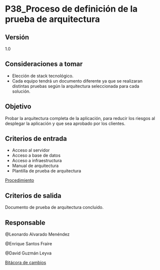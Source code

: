 # P38_Proceso de definición de la prueba de arquitectura

## Versión

1.0

## **Consideraciones a tomar**

- Elección de stack tecnológico.
- Cada equipo tendrá un documento diferente ya que se realizaran distintas pruebas según la arquitectura seleccionada para cada solución.

## **Objetivo**

Probar la arquitectura completa de la aplicación, para reducir los riesgos al desplegar la aplicación y que sea aprobado por los clientes.

## **Criterios de entrada**

- Acceso al servidor
- Acceso a base de datos
- Acceso a infraestructura
- Manual de arquitectura
- Plantilla de prueba de arquitectura

[Procedimiento](P38_Proceso%20de%20definicio%CC%81n%20de%20la%20prueba%20de%20arquite%20687628ee402e4ebbb83041ec8d49c32c/Procedimiento%2037b16d15168e41c2af84f4f4d7de6754.csv)

## **Criterios de salida**

Documento de prueba de arquitectura concluido.

## **Responsable**

@Leonardo Alvarado Menéndez 

@Enrique Santos Fraire 

@David Guzmán Leyva 

[Bitácora de cambios](P38_Proceso%20de%20definicio%CC%81n%20de%20la%20prueba%20de%20arquite%20687628ee402e4ebbb83041ec8d49c32c/Bita%CC%81cora%20de%20cambios%2043e3d302bde44b98a8e76ecbe37f7e02.csv)